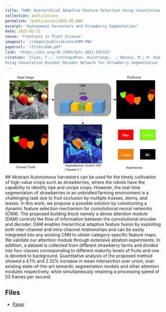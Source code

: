 ```yaml
---
title: "DAM: Hierarchical Adaptive Feature Selection Using Convolution Encoder Decoder Network for Strawberry Segmentation"
collection: publications
permalink: /publication/2021-02-DAM
excerpt: "Autonomous harvesters and Strawberry Segmentation"
date: 2021-02-22
venue: 'Frontiers in Plant Science'
imageurl: '/images/publications/DAM.PNG'
paperurl: '/files/dam.pdf'
link: 'https://doi.org/10.3389/fpls.2021.591333'
citation: 'Ilyas, T.;. <strong>Khan. A</strong>,  ; Umraiz, M.; H. Kim,, (2020). &quot;DAM: Hierarchical Adaptive Feature Selection
Using Convolution Encoder Decoder Network for Strawberry Segmentation  .&quot; <i>Frontiers in Plant Science, 121</i>(11). doi:10.3389/fpls.2021.591333'
---
```

<center><img src = '/images/publications/DAM.png'></center>
## Abstract
Autonomous harvesters can be used for the timely cultivation of high-value crops
such as strawberries, where the robots have the capability to identify ripe and unripe
crops. However, the real-time segmentation of strawberries in an unbridled farming
environment is a challenging task due to fruit occlusion by multiple trusses, stems, and
leaves. In this work, we propose a possible solution by constructing a dynamic feature
selection mechanism for convolutional neural networks (CNN). The proposed building
block namely a dense attention module (DAM) controls the flow of information between
the convolutional encoder and decoder. DAM enables hierarchical adaptive feature
fusion by exploiting both inter-channel and intra-channel relationships and can be easily
integrated into any existing CNN to obtain category-specific feature maps. We validate
our attention module through extensive ablation experiments. In addition, a dataset is
collected from different strawberry farms and divided into four classes corresponding to
different maturity levels of fruits and one is devoted to background. Quantitative analysis
of the proposed method showed a 4.1% and 2.32% increase in mean intersection over
union, over existing state-of-the-art semantic segmentation models and other attention
modules respectively, while simultaneously retaining a processing speed of 53 frames
per second.

## Files
- [Paper](/files/dam.pdf)
